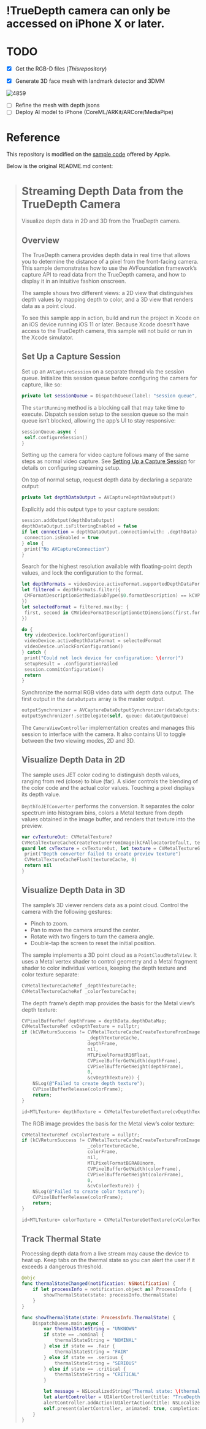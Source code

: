 # !TrueDepth camera can only be accessed on iPhone X or later.

# TODO

- [x] Get the RGB-D files ($This repository$)

- [x] Generate 3D face mesh with landmark detector and 3DMM

![4859](Res/4859.JPEG)

- [ ] Refine the mesh with depth jsons
- [ ] Deploy AI model to iPhone (CoreML/ARKit/ARCore/MediaPipe)

# Reference

This repository is modified on the [sample code](https://developer.apple.com/documentation/avfoundation/cameras_and_media_capture/streaming_depth_data_from_the_truedepth_camera) offered by Apple.

Below is the original README.md content:

> # Streaming Depth Data from the TrueDepth Camera
>
> Visualize depth data in 2D and 3D from the TrueDepth camera.
>
> ## Overview
>
> The TrueDepth camera provides depth data in real time that allows you to determine the distance of a pixel from the front-facing camera. This sample demonstrates how to use the AVFoundation framework’s capture API to read data from the TrueDepth camera, and how to display it in an intuitive fashion onscreen.
>
> The sample shows two different views: a 2D view that distinguishes depth values by mapping depth to color, and a 3D view that renders data as a point cloud.
>
> To see this sample app in action, build and run the project in Xcode on an iOS device running iOS 11 or later. Because Xcode doesn’t have access to the TrueDepth camera, this sample will not build or run in the Xcode simulator.
>
> ## Set Up a Capture Session
>
> Set up an `AVCaptureSession` on a separate thread via the session queue. Initialize this session queue before configuring the camera for capture, like so: 
>
> ``` swift
> private let sessionQueue = DispatchQueue(label: "session queue", attributes: [], autoreleaseFrequency: .workItem)
> ```
>
> The `startRunning` method is a blocking call that may take time to execute. Dispatch session setup to the session queue so the main queue isn’t blocked, allowing the app’s UI to stay responsive:
>
> ``` swift
> sessionQueue.async {
>  self.configureSession()
> }
> ```
>
> Setting up the camera for video capture follows many of the same steps as normal video capture. See [Setting Up a Capture Session](https://developer.apple.com/documentation/avfoundation/cameras_and_media_capture/setting_up_a_capture_session) for details on configuring streaming setup.
>
> On top of normal setup, request depth data by declaring a separate output:
>
> ``` swift
> private let depthDataOutput = AVCaptureDepthDataOutput()
> ```
>
> Explicitly add this output type to your capture session:
>
> ``` swift
> session.addOutput(depthDataOutput)
> depthDataOutput.isFilteringEnabled = false
> if let connection = depthDataOutput.connection(with: .depthData) {
>  connection.isEnabled = true
> } else {
>  print("No AVCaptureConnection")
> }
> ```
>
> Search for the highest resolution available with floating-point depth values, and lock the configuration to the format.
>
> ``` swift
> let depthFormats = videoDevice.activeFormat.supportedDepthDataFormats
> let filtered = depthFormats.filter({
>  CMFormatDescriptionGetMediaSubType($0.formatDescription) == kCVPixelFormatType_DepthFloat16
> })
> let selectedFormat = filtered.max(by: {
>  first, second in CMVideoFormatDescriptionGetDimensions(first.formatDescription).width < CMVideoFormatDescriptionGetDimensions(second.formatDescription).width
> })
> 
> do {
>  try videoDevice.lockForConfiguration()
>  videoDevice.activeDepthDataFormat = selectedFormat
>  videoDevice.unlockForConfiguration()
> } catch {
>  print("Could not lock device for configuration: \(error)")
>  setupResult = .configurationFailed
>  session.commitConfiguration()
>  return
> }
> ```
>
> Synchronize the normal RGB video data with depth data output. The first output in the `dataOutputs` array is the master output.
>
> ``` swift
> outputSynchronizer = AVCaptureDataOutputSynchronizer(dataOutputs: [videoDataOutput, depthDataOutput])
> outputSynchronizer!.setDelegate(self, queue: dataOutputQueue)
> ```
>
> The `CameraViewController` implementation creates and manages this session to interface with the camera. It also contains UI to toggle between the two viewing modes, 2D and 3D.
>
> ## Visualize Depth Data in 2D
>
> The sample uses JET color coding to distinguish depth values, ranging from red (close) to blue (far). A slider controls the blending of the color code and the actual color values. Touching a pixel displays its depth value.
>
> `DepthToJETConverter` performs the conversion. It separates the color spectrum into histogram bins, colors a Metal texture from depth values obtained in the image buffer, and renders that texture into the preview.
>
> ``` swift
> var cvTextureOut: CVMetalTexture?
> CVMetalTextureCacheCreateTextureFromImage(kCFAllocatorDefault, textureCache, pixelBuffer, nil, textureFormat, width, height, 0, &cvTextureOut)
> guard let cvTexture = cvTextureOut, let texture = CVMetalTextureGetTexture(cvTexture) else {
>  print("Depth converter failed to create preview texture")
>  CVMetalTextureCacheFlush(textureCache, 0)
>  return nil
> }
> ```
>
> ## Visualize Depth Data in 3D
>
> The sample’s 3D viewer renders data as a point cloud. Control the camera with the following gestures:
>
> * Pinch to zoom. 
> * Pan to move the camera around the center. 
> * Rotate with two fingers to turn the camera angle. 
> * Double-tap the screen to reset the initial position. 
>
> The sample implements a 3D point cloud as a `PointCloudMetalView`. It uses a Metal vertex shader to control geometry and a Metal fragment shader to color individual vertices, keeping the depth texture and color texture separate:
>
> ``` objective-c
> CVMetalTextureCacheRef _depthTextureCache;
> CVMetalTextureCacheRef _colorTextureCache;
> ```
>
> The depth frame’s depth map provides the basis for the Metal view’s depth texture:
>
> ``` objective-c
> CVPixelBufferRef depthFrame = depthData.depthDataMap;
> CVMetalTextureRef cvDepthTexture = nullptr;
> if (kCVReturnSuccess != CVMetalTextureCacheCreateTextureFromImage(kCFAllocatorDefault,
>                         _depthTextureCache,
>                         depthFrame,
>                         nil,
>                         MTLPixelFormatR16Float,
>                         CVPixelBufferGetWidth(depthFrame),
>                         CVPixelBufferGetHeight(depthFrame),
>                         0,
>                         &cvDepthTexture)) {
>     NSLog(@"Failed to create depth texture");
>     CVPixelBufferRelease(colorFrame);
>     return;
> }
> 
> id<MTLTexture> depthTexture = CVMetalTextureGetTexture(cvDepthTexture);
> ```
>
> The RGB image provides the basis for the Metal view’s color texture:
>
> ``` objective-c
> CVMetalTextureRef cvColorTexture = nullptr;
> if (kCVReturnSuccess != CVMetalTextureCacheCreateTextureFromImage(kCFAllocatorDefault,
>                         _colorTextureCache,
>                         colorFrame,
>                         nil,
>                         MTLPixelFormatBGRA8Unorm,
>                         CVPixelBufferGetWidth(colorFrame),
>                         CVPixelBufferGetHeight(colorFrame),
>                         0,
>                         &cvColorTexture)) {
>     NSLog(@"Failed to create color texture");
>     CVPixelBufferRelease(colorFrame);
>     return;
> }
> 
> id<MTLTexture> colorTexture = CVMetalTextureGetTexture(cvColorTexture);
> ```
>
> ## Track Thermal State
>
> Processing depth data from a live stream may cause the device to heat up. Keep tabs on the thermal state so you can alert the user if it exceeds a dangerous threshold.
>
> ``` swift
> @objc
> func thermalStateChanged(notification: NSNotification) {
>     if let processInfo = notification.object as? ProcessInfo {
>         showThermalState(state: processInfo.thermalState)
>     }
> }
> 
> func showThermalState(state: ProcessInfo.ThermalState) {
>     DispatchQueue.main.async {
>         var thermalStateString = "UNKNOWN"
>         if state == .nominal {
>             thermalStateString = "NOMINAL"
>         } else if state == .fair {
>             thermalStateString = "FAIR"
>         } else if state == .serious {
>             thermalStateString = "SERIOUS"
>         } else if state == .critical {
>             thermalStateString = "CRITICAL"
>         }
> 
>         let message = NSLocalizedString("Thermal state: \(thermalStateString)", comment: "Alert message when thermal state has changed")
>         let alertController = UIAlertController(title: "TrueDepthStreamer", message: message, preferredStyle: .alert)
>         alertController.addAction(UIAlertAction(title: NSLocalizedString("OK", comment: "Alert OK button"), style: .cancel, handler: nil))
>         self.present(alertController, animated: true, completion: nil)
>     }
> }
> ```

